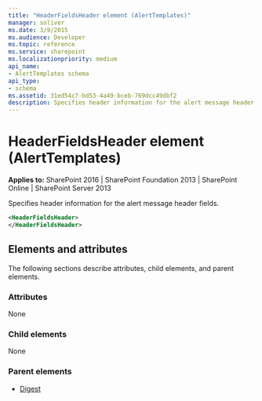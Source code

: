 ```yaml
---
title: "HeaderFieldsHeader element (AlertTemplates)"
manager: soliver
ms.date: 3/9/2015
ms.audience: Developer
ms.topic: reference
ms.service: sharepoint
ms.localizationpriority: medium
api_name:
- AlertTemplates schema
api_type:
- schema
ms.assetid: 31ed54c7-bd53-4a49-bceb-769dcc49dbf2
description: Specifies header information for the alert message header fields.
---
```


# HeaderFieldsHeader element (AlertTemplates)

**Applies to:** SharePoint 2016 | SharePoint Foundation 2013 | SharePoint Online | SharePoint Server 2013
  
Specifies header information for the alert message header fields.
  
```XML
<HeaderFieldsHeader>
</HeaderFieldsHeader>
```

## Elements and attributes

The following sections describe attributes, child elements, and parent elements.

### Attributes

None
  
### Child elements

None
  
### Parent elements

- [Digest](digest-element-alerttemplates.md)
   

